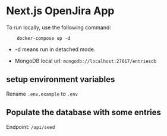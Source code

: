 # Next.js OpenJira App

To run locally, use the following command:

```
    docker-compose up -d
```

- -d means run in detached mode.

* MongoDB local url: `mongodb://localhost:27017/entriesdb`

## setup environment variables

Rename `.env.example` to `.env`

## Populate the database with some entries

Endpoint: `/api/seed`
